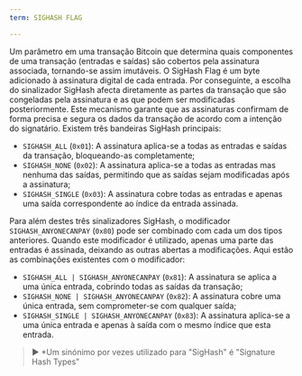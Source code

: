```yaml
---
term: SIGHASH FLAG

---
```

Um parâmetro em uma transação Bitcoin que determina quais componentes de uma transação (entradas e saídas) são cobertos pela assinatura associada, tornando-se assim imutáveis. O SigHash Flag é um byte adicionado à assinatura digital de cada entrada. Por conseguinte, a escolha do sinalizador SigHash afecta diretamente as partes da transação que são congeladas pela assinatura e as que podem ser modificadas posteriormente. Este mecanismo garante que as assinaturas confirmam de forma precisa e segura os dados da transação de acordo com a intenção do signatário. Existem três bandeiras SigHash principais:


- `SIGHASH_ALL` (`0x01`): A assinatura aplica-se a todas as entradas e saídas da transação, bloqueando-as completamente;
- `SIGHASH_NONE` (`0x02`): A assinatura aplica-se a todas as entradas mas nenhuma das saídas, permitindo que as saídas sejam modificadas após a assinatura;
- `SIGHASH_SINGLE` (`0x03`): A assinatura cobre todas as entradas e apenas uma saída correspondente ao índice da entrada assinada.

Para além destes três sinalizadores SigHash, o modificador `SIGHASH_ANYONECANPAY` (`0x80`) pode ser combinado com cada um dos tipos anteriores. Quando este modificador é utilizado, apenas uma parte das entradas é assinada, deixando as outras abertas a modificações. Aqui estão as combinações existentes com o modificador:


- `SIGHASH_ALL | SIGHASH_ANYONECANPAY` (`0x81`): A assinatura se aplica a uma única entrada, cobrindo todas as saídas da transação;
- `SIGHASH_NONE | SIGHASH_ANYONECANPAY` (`0x82`): A assinatura cobre uma única entrada, sem comprometer-se com qualquer saída;
- `SIGHASH_SINGLE | SIGHASH_ANYONECANPAY` (`0x83`): A assinatura aplica-se a uma única entrada e apenas à saída com o mesmo índice que esta entrada.

> ► *Um sinónimo por vezes utilizado para "SigHash" é "Signature Hash Types"